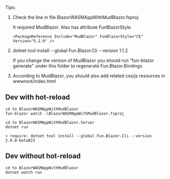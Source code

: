 Tips:

1. Check the line in file BlazorWASMAppWithMudBlazor.fsproj: 

    It required MudBlazor. Also has attribute FunBlazorStyle.

    ```
    <PackageReference Include="MudBlazor" FunBlazorStyle="CE" Version="5.2.0" />
    ```

2. dotnet tool install --global Fun.Blazor.Cli --version 1.1.2

    If you change the version of MudBlazor you should run "fun-blazor generate" under this folder to regenerate Fun.Blazor.Bindings

3. According to MudBlazor, you should also add related css/js resources in wwwroot/index.html


## Dev with hot-reload

    cd to BlazorWASMAppWithMudBlazor
    fun-blazor watch .\BlazorWASMAppWithMudBlazor.fsproj

    cd to BlazorWASMAppWithMudBlazor.Server
    dotnet run

    > require: dotnet tool install --global Fun.Blazor.Cli --version 2.0.0-beta023


## Dev without hot-reload

    cd to BlazorWASMAppWithMudBlazor
    dotnet watch run
